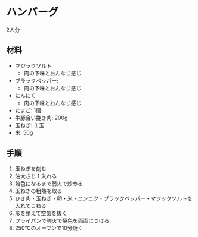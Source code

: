 # ハンバーグ

2人分

## 材料

* マジックソルト
    * 肉の下味とおんなじ感じ
* ブラックペッパー: 
    * 肉の下味とおんなじ感じ
* にんにく
    * 肉の下味とおんなじ感じ
* たまご: 1個
* 牛豚合い挽き肉: 200g
* 玉ねぎ: １玉
* 米: 50g

## 手順

1. 玉ねぎを刻む
1. 油大さじ１入れる
1. 飴色になるまで弱火で炒める
1. 玉ねぎの粗熱を取る
1. ひき肉・玉ねぎ・卵・米・ニンニク・ブラックペッパー・マジックソルトを入れてこねる
1. 形を整えて空気を抜く
1. フライパンで強火で焼色を両面につける
1. 250℃のオーブンで10分焼く
